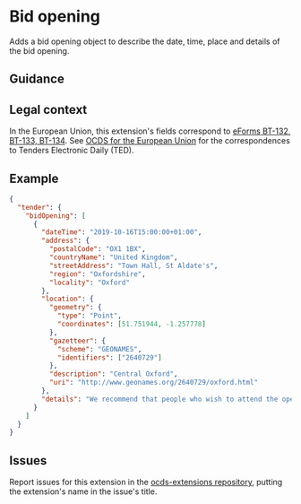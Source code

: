 # Bid opening

Adds a bid opening object to describe the date, time, place and details of the bid opening.

## Guidance

## Legal context

In the European Union, this extension's fields correspond to [eForms BT-132, BT-133, BT-134](https://github.com/eForms/eForms). See [OCDS for the European Union](http://standard.open-contracting.org/profiles/eu/master/en/) for the correspondences to Tenders Electronic Daily (TED).

## Example

```json
{
  "tender": {
    "bidOpening": [
      {
        "dateTime": "2019-10-16T15:00:00+01:00",
        "address": {
          "postalCode": "OX1 1BX",
          "countryName": "United Kingdom",
          "streetAddress": "Town Hall, St Aldate's",
          "region": "Oxfordshire",
          "locality": "Oxford"
        },
        "location": {
          "geometry": {
            "type": "Point",
            "coordinates": [51.751944, -1.257778]
          },
          "gazetteer": {
            "scheme": "GEONAMES",
            "identifiers": ["2640729"]
          },
          "description": "Central Oxford",
          "uri": "http://www.geonames.org/2640729/oxford.html"
        },
        "details": "We recommend that people who wish to attend the opening register on this page: https://wwww.example.org/register"
      }
    ]
  }
}
```

## Issues

Report issues for this extension in the [ocds-extensions repository](https://github.com/open-contracting/ocds-extensions/issues), putting the extension's name in the issue's title.

